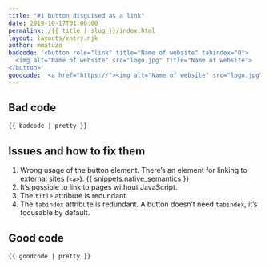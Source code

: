 ```yaml
---
title: "#1 button disguised as a link"
date: 2019-10-17T01:00:00
permalink: /{{ title | slug }}/index.html
layout: layouts/entry.njk
author: mmatuzo
badcode: '<button role="link" title="Name of website" tabindex="0">
  <img alt="Name of website" src="logo.jpg" title="Name of website">
</button>'
goodcode: '<a href="https://"><img alt="Name of website" src="logo.jpg"></a>'
---
```


<div class="section bad">

## Bad code

```html
{{ badcode | pretty }}
```
</div>

<div class="section" id="issues">

## Issues and how to fix them

1. Wrong usage of the button element. There’s an element for linking to external sites (`<a>`). {{ snippets.native_semantics }}
1. It’s possible to link to pages without JavaScript.
1. The `title` attribute is redundant.
1. The `tabindex` attribute is redundant. A button doesn’t need `tabindex`, it’s focusable by default.
</div>

<div class="section">

## Good code

```html
{{ goodcode | pretty }}
```
</div>
